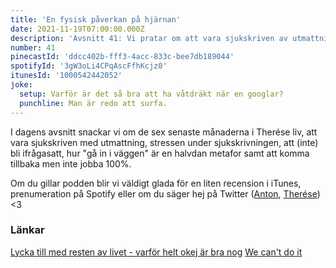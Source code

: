 ```yaml
---
title: 'En fysisk påverkan på hjärnan'
date: 2021-11-19T07:00:00.000Z
description: 'Avsnitt 41: Vi pratar om att vara sjukskriven av utmattning, stressen under sjukskrivningen, hur "gå in i väggen" är en halvdan metafor och mycket annat.'
number: 41
pinecastId: 'ddcc402b-fff3-4acc-833c-bee7db189044'
spotifyId: '3gW3oLi4CPqAscFfhKcjz0'
itunesId: '1000542442052'
joke:
  setup: Varför är det så bra att ha våtdräkt när en googlar?
  punchline: Man är redo att surfa.
---
```


I dagens avsnitt snackar vi om de sex senaste månaderna i Therése liv, att vara sjukskriven med utmattning, stressen under sjukskrivningen, att (inte) bli ifrågasatt, hur "gå in i väggen" är en halvdan metafor samt att komma tillbaka men inte jobba 100%.

Om du gillar podden blir vi väldigt glada för en liten recension i iTunes, prenumeration på Spotify eller om du säger hej på Twitter ([Anton](https://twitter.com/Awnton), [Therése](https://twitter.com/tkomstadius)) <3

### Länkar

[Lycka till med resten av livet - varför helt okej är bra nog](https://www.adlibris.com/se/bok/lycka-till-med-resten-av-livet---varfor-helt-okej-ar-bra-nog-9789189061101)
[We can't do it](https://www.svtplay.se/we-cant-do-it)
